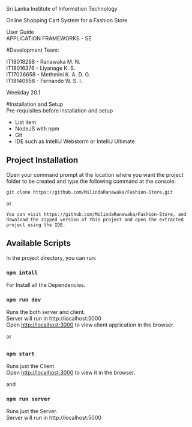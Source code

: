 
Sri Lanka Institute of Information Technology  
  
Online Shopping Cart System for a Fashion Store  
  
User Guide  
  APPLICATION FRAMEWORKS - SE  
  
#Development Team:  
  
IT18018288 - Ranawaka M. N.  
IT18016376 - Liyanage K. S.  
IT17036658 - Methmini K. A. D. G.  
IT18140958 - Fernando W. S. I.  
  
Weekday 20.1

#Installation and Setup  
Pre-requisites before installation and setup  
 
 

 - List item
 - NodeJS with npm
 - Git
 - IDE such as IntelliJ Webstorm or IntelliJ Ultimate  


## Project Installation

Open your command prompt at the location where you want the project folder to be created and type the following command at the console:

```
git clone https://github.com/MilindaRanawaka/Fashion-Store.git
```
or

```
You can visit https://github.com/MilindaRanawaka/Fashion-Store, and download the zipped version of this project and open the extracted project using the IDE.
```

## Available Scripts

  
In the project directory, you can run:  
  
### `npm intall`  
  
For Install all the Dependencies.<br />  
  
### `npm run dev`  
  
Runs the both server and client.<br /> Server will run in http://localhost:5000 <br />  Open [http://localhost:3000](http://localhost:3000) to view client application in the browser.  
  
  or

##
### `npm start`  
  
Runs just the Client.<br />  Open [http://localhost:3000](http://localhost:3000) to view it in the browser.  

  and
### `npm run server`  
  
Runs just the Server.<br />Server will run in http://localhost:5000 <br />
##